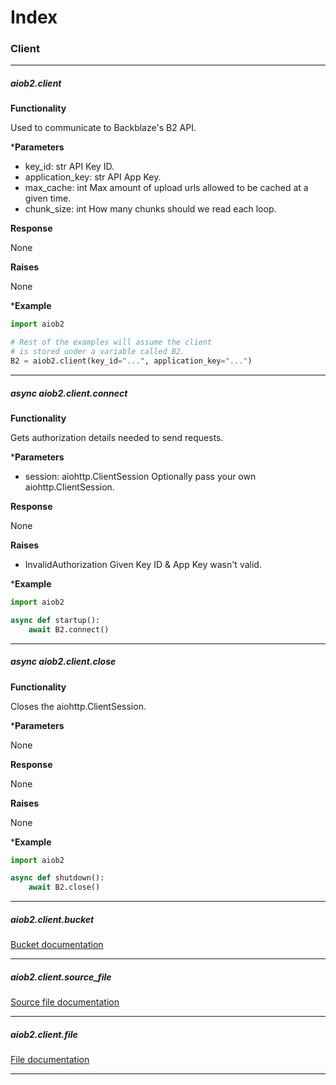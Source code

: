 # Index

### Client
___

##### aiob2.client

**Functionality**

Used to communicate to Backblaze's B2 API.


***Parameters**

- key_id: str
    API Key ID.
- application_key: str
    API App Key.
- max_cache: int
    Max amount of upload urls allowed to be cached at a given time.
- chunk_size: int
    How many chunks should we read each loop.

**Response**

None

**Raises**

None

***Example**

```python
import aiob2

# Rest of the examples will assume the client
# is stored under a variable called B2.
B2 = aiob2.client(key_id="...", application_key="...")
```

___

##### async aiob2.client.connect

**Functionality**

Gets authorization details needed to send requests.


***Parameters**

- session: aiohttp.ClientSession
    Optionally pass your own aiohttp.ClientSession.

**Response**

None

**Raises**

- InvalidAuthorization
    Given Key ID & App Key wasn't valid.

***Example**

```python
import aiob2

async def startup():
    await B2.connect()
```

___

##### async aiob2.client.close

**Functionality**

Closes the aiohttp.ClientSession.


***Parameters**

None

**Response**

None

**Raises**

None

***Example**

```python
import aiob2

async def shutdown():
    await B2.close()
```

___

##### aiob2.client.bucket

[Bucket documentation](/bucket.md)

___

##### aiob2.client.source_file

[Source file documentation](/source_file.md)

___

##### aiob2.client.file

[File documentation](/file.md)

___